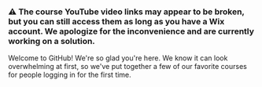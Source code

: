 ### ⚠️ The course YouTube video links may appear to be broken, but you can still access them as long as you have a Wix account. We apologize for the inconvenience and are currently working on a solution.

Welcome to GitHub! We're so glad you're here. We know it can look overwhelming at first, so we've put together a few of our favorite courses for people logging in for the first time.
